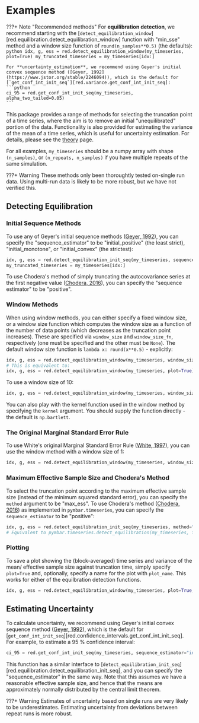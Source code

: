 # Examples

???+ Note "Recommended methods"
    For **equilibration detection**, we recommend starting with the [`detect_equilibration_window`][red.equilibration.detect_equilibration_window] function with "min_sse" method and a window size function of `round(n_samples**0.5)` (the defaults):
    ```python
    idx, g, ess = red.detect_equilibration_window(my_timeseries, plot=True)
    my_truncated_timeseries = my_timeseries[idx:]
    ```

    For **uncertainty_estimation**, we recommend using Geyer's initial convex sequence method ([Geyer, 1992](https://www.jstor.org/stable/2246094)), which is the default for [`get_conf_int_init_seq`][red.variance.get_conf_int_init_seq]:
    ```python
    ci_95 = red.get_conf_int_init_seq(my_timeseries, alpha_two_tailed=0.05)
    ```

This package provides a range of methods for selecting the truncation point of a time series, where the aim is to remove an initial "unequilibrated" portion of the data. Functionality is also provided for estimating the variance of the mean of a time series, which is useful for uncertainty estimation. For details, please see the [theory](theory.md) page.

For all examples, `my_timeseries` should be a numpy array with shape `(n_samples)`, or `(n_repeats, n_samples)` if you have multiple repeats of the same simulation.

???+ Warning
    These methods only been thoroughtly tested on-single run data. Using multi-run data is likely to be more robust, but we have not verified this.

## Detecting Equilibration

### Initial Sequence Methods

To use any of Geyer's initial sequence methods ([Geyer, 1992](https://www.jstor.org/stable/2246094)), you can specify the "sequence_estimator" to be "initial_positive" (the least strict), "initial_monotone", or "initial_convex" (the strictest):

```python
idx, g, ess = red.detect_equilibration_init_seq(my_timeseries, sequence_estimator="initial_convex", plot=True)
my_truncated_timeseries = my_timeseries[idx:]
```
To use Chodera's method of simply truncating the autocovariance series at the first negative value ([Chodera, 2016](https://pubs.acs.org/doi/full/10.1021/acs.jctc.5b00784)), you can specify the "sequence estimator" to be "positive".

### Window Methods

When using window methods, you can either specify a fixed window size, or a window size function which computes the window size as a function of the number of data points (which decreases as the truncation point increases). These are specified via `window_size` and `window_size_fn`, respectively (one must be specified and the other must be `None`). The default window size function is `lambda x: round(x**0.5)` - explicitly:

```python
idx, g, ess = red.detect_equilibration_window(my_timeseries, window_size=None, window_size_fn=lambda x: round(x**0.5), plot=True)
# This is equivalent to:
idx, g, ess = red.detect_equilibration_window(my_timeseries, plot=True)
```

To use a window size of 10:

```python
idx, g, ess = red.detect_equilibration_window(my_timeseries, window_size=10, window_size_fn = None, plot=True)
```

You can also play with the kernel function used in the window method by specifying the `kernel` argument. You should supply the function directly - the default is `np.bartlett`.

### The Original Marginal Standard Error Rule

To use White's original Marginal Standard Error Rule ([White, 1997](https://journals.sagepub.com/doi/abs/10.1177/003754979706900601)), you can use the window method with a window size of 1:

```python
idx, g, ess = red.detect_equilibration_window(my_timeseries, window_size=1, window_size_fn=None, plot=True)
```

### Maximum Effective Sample Size and Chodera's Method

To select the truncation point according to the maximum effective sample size (instead of the minimum squared standard error), you can specify the `method` argument to be "max_ess". To use Chodera's method ([Chodera, 2016](https://pubs.acs.org/doi/full/10.1021/acs.jctc.5b00784)) as implemented in `pymbar.timeseries`, you can specify the `sequence_estimator` to be "positive":

```python
idx, g, ess = red.detect_equilibration_init_seq(my_timeseries, method="max_ess", sequence_estimator="positive", plot=True)
# Equivalent to pymbar.timeseries.detect_equilibration(my_timeseries, fast=False)
```

### Plotting

To save a plot showing the (block-averaged) time series and variance of the mean/ effective sample size against truncation time, simply specify `plot=True` and, optionally, specify a name for the plot with `plot_name`. This works for either of the equilbration detection functions.

```python
idx, g, ess = red.detect_equilibration_window(my_timeseries, plot=True, plot_name="my_equilibration_plot.png")
```

## Estimating Uncertainty

To calculate uncertainty, we recommend using Geyer's initial convex sequence method ([Geyer, 1992](https://www.jstor.org/stable/2246094)), which is the default for [`get_conf_int_init_seq`][red.confidence_intervals.get_conf_int_init_seq]. For example, to estimate a 95 % confidence interval:

```python
ci_95 = red.get_conf_int_init_seq(my_timeseries, sequence_estimator="initial_convex", alpha_two_tailed=0.05)
```

This function has a similar interface to [`detect_equilibration_init_seq`][red.equilibration.detect_equilibration_init_seq], and you can specify the "sequence_estimator" in the same way. Note that this assumes we have a reasonable effective sample size, and hence that the means are approximately normally distributed by the central limit theorem.

???+ Warning
    Estimates of uncertainty based on single runs are very likely to be underestimates. Estimating uncertainty from deviations between repeat runs is more robust.
